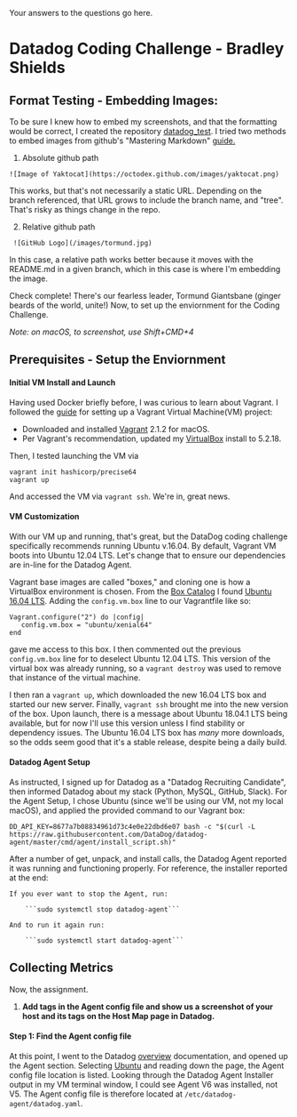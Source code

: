 Your answers to the questions go here.

# Datadog Coding Challenge - Bradley Shields

## Format Testing - Embedding Images:

To be sure I knew how to embed my screenshots, and that the formatting would be correct, I created the repository [datadog_test](https://github.com/bradleyjay/datadog_test). I tried two methods to embed images from github's "Mastering Markdown" [guide.](https://guides.github.com/features/mastering-markdown/)

1. Absolute github path

```![Image of Yaktocat](https://octodex.github.com/images/yaktocat.png)``` 

This works, but that's not necessarily a static URL. Depending on the branch referenced, that URL grows to include the branch name, and "tree". That's risky as things change in the repo.

2. Relative github path

``` ![GitHub Logo](/images/tormund.jpg)```


In this case, a relative path works better because it moves with the README.md in a given branch, which in this case is where I'm embedding the image.

Check complete! There's our fearless leader, Tormund Giantsbane (ginger beards of the world, unite!) Now, to set up the enviornment for the Coding Challenge.

*Note: on macOS, to screenshot, use Shift+CMD+4*


## Prerequisites - Setup the Enviornment

#### Initial VM Install and Launch

Having used Docker briefly before, I was curious to learn about Vagrant. I followed the [guide](https://www.vagrantup.com/intro/getting-started/) for setting up a Vagrant Virtual Machine(VM) project:
- Downloaded and installed [Vagrant](https://www.vagrantup.com/downloads.html) 2.1.2 for macOS.
- Per Vagrant's recommendation, updated my [VirtualBox](https://www.virtualbox.org/wiki/Downloads) install to 5.2.18. 

Then, I tested launching the VM via

    vagrant init hashicorp/precise64
    vagrant up 

And accessed the VM via ```vagrant ssh```. We're in, great news.

#### VM Customization

With our VM up and running, that's great, but the DataDog coding challenge specifically recommends running Ubuntu v.16.04. By default, Vagrant VM boots into Ubuntu 12.04 LTS. Let's change that to ensure our dependencies are in-line for the Datadog Agent.

Vagrant base images are called "boxes," and cloning one is how a VirtualBox environment is chosen. From the [Box Catalog](https://app.vagrantup.com/boxes/search?page=1&provider=virtualbox&q=ubuntu+16.04&sort=downloads&utf8=%E2%9C%93) I found [Ubuntu 16.04 LTS](https://app.vagrantup.com/ubuntu/boxes/xenial64). Adding the ```config.vm.box``` line to our Vagrantfile like so:

    Vagrant.configure("2") do |config|
       config.vm.box = "ubuntu/xenial64"
    end

 gave me access to this box. I then commented out the previous ```config.vm.box``` line for to deselect Ubuntu 12.04 LTS. This version of the virtual box was already running, so a ```vagrant destroy``` was used to remove that instance of the virtual machine. 

 I then ran a ```vagrant up```, which downloaded the new 16.04 LTS box and started our new server. Finally, ```vagrant ssh``` brought me into the new version of the box. Upon launch, there is a message about Ubuntu 18.04.1 LTS being available, but for now I'll use this version unless I find stability or dependency issues. The Ubuntu 16.04 LTS box has *many* more downloads, so the odds seem good that it's a stable release, despite being a daily build.


#### Datadog Agent Setup

As instructed, I signed up for Datadog as a "Datadog Recruiting Candidate", then informed Datadog about my stack (Python, MySQL, GitHub, Slack). For the Agent Setup, I chose Ubuntu (since we'll be using our VM, not my local macOS), and applied the provided command to our Vagrant box:

```DD_API_KEY=8677a7b08834961d73c4e0e22dbd6e07 bash -c "$(curl -L https://raw.githubusercontent.com/DataDog/datadog-agent/master/cmd/agent/install_script.sh)"```

After a number of get, unpack, and install calls, the Datadog Agent reported it was running and functioning properly. For reference, the installer reported at the end:

    If you ever want to stop the Agent, run:

        ```sudo systemctl stop datadog-agent```

    And to run it again run:

        ```sudo systemctl start datadog-agent```


## Collecting Metrics

Now, the assignment.

1. **Add tags in the Agent config file and show us a screenshot of your host and its tags on the Host Map page in Datadog.**

#### Step 1: Find the Agent config file
At this point, I went to the Datadog [overview](https://docs.datadoghq.com/) documentation, and opened up the Agent section. Selecting [Ubuntu](https://docs.datadoghq.com/agent/basic_agent_usage/ubuntu/) and reading down the page, the Agent config file location is listed. Looking through the Datadog Agent Installer output in my VM terminal window, I could see Agent V6 was installed, not V5. The Agent config file is therefore located at ```/etc/datadog-agent/datadog.yaml```.

